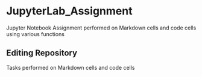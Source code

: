 # JupyterLab_Assignment
Jupyter Notebook Assignment performed on Markdown cells and code cells using various functions 
## Editing Repository
Tasks performed on Markdown cells and code cells
